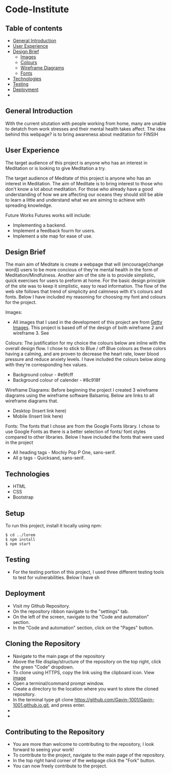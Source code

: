 # Code-Institute
## Table of contents
* [General Introduction](#general-introduction)
* [User Experience](#user-experience)
* [Design Brief](#design-brief)
	* [Images](#images)
	* [Colours](#colours)
	* [Wireframe Diagrams](#wireframes-diagrams)
	* [Fonts](#font)
* [Technologies](#technologies)
* [Testing](#testing)
* [Deployment](#deployment)
* 

## General Introduction
With the current situtation with people working from home, many are unable to detatch from work stresses and their mental health takes affect. The idea behind this webpage? is to bring awareness about meditation for FINSIH

## User Experience
The target audience of this project is anyone who has an interest in Meditation or is looking to give Meditation a try. 

The target audience of Meditate of this project is anyone who has an interest in Meditation. The aim of Meditate is to bring interest to those who don't know a lot about meditation. For those who already have a good understanding of how we are affecting our oceans they should still be able to learn a little and understand what we are aiming to achieve with spreading knowledge.

Future Works
Futures works will include:
* Implementing a backend.
* Implement a feedback fourm for users.
* Implement a site map for ease of use.

## Design Brief
The main aim of Meditate is create a webpage that will (encourage[change word]) users to be more concious of they're mental health in the form of Meditation/Mindfulness. Another aim of the site is to provide simplistic, quick exercises for users to preform at home. For the basic design principle of the site was to keep it simplistic, easy to read information. The flow of the web site follows that trend of simplicity and calmness with it's colours and fonts. Below I have included my reasoning for choosing my font and colours for the project. 

Images: 
* All images that I used in the development of this project are from [Getty Images](https://www.gettyimages.ie/). This project is based off of the design of both wireframe 2 and wireframe 3. See


Colours:
The justification for my choice the colours below are inline with the overall design flow. I chose to stick to Blue / off Blue colours as these colors having a calming, and are proven to decrease the heart rate, lower blood pressure and reduce anxiety levels. I have included the colours below along with they're corresponding hex values.
* Background colour - #e9fcff
* Background colour of calender - #8c918f


Wireframe Diagrams:
Before beginning the project I created 3 wireframe diagrams using the wireframe software Balsamiq. Below are links to all wireframe diagrams that. 
* Desktop (Insert link here)
* Mobile (Insert link here)

Fonts:
The fonts that I chose are from the Google Fonts library. I chose to use Google Fonts as there is a better selection of fonts/ font styles compared to other libraries. Below I have included the fonts that were used in the project

* All heading tags - Mochiy Pop P One, sans-serif.
* All p tags - Quicksand, sans-serif.

	
## Technologies
* HTML
* CSS
* Bootstrap
	
## Setup
To run this project, install it locally using npm:

```
$ cd ../lorem
$ npm install
$ npm start
```

## Testing
* For the testing portion of this project, I used three different testing tools to test for vulnerabilities. Below I have sh 

## Deployment
* Visit my Github Repository.
* On the repository ribbon navigate to the "settings" tab.
* On the left of the screen, navigate to the "Code and automation" section.
* In the "Code and automation" section, click on the "Pages" button.

## Cloning the Repository
* Navigate to the main page of the repository 
* Above the file display/structure of the repository on the top right, click the green "Code" dropdown.
* To clone using HTTPS, copy the link using the clipboard icon. View [image](https://github.com/Gavin-1001/Gavin-1001.github.io/blob/main/assets/images/github_images/cloning-repo.PNG)
* Open a terminal/command prompt window.
* Create a directory to the location where you want to store the cloned repository. 
* In the terminal type git clone https://github.com/Gavin-1001/Gavin-1001.github.io.git, and press enter.
* 
*

## Contributing to the Repository 
* You are more than welcome to contributing to the repository, I look forward to seeing your work!
* To contribute to the project, navigate to the main page of the repository.
* In the top right hand corner of the webpage click the "Fork" button.
* You can now freely contribute to the project.
